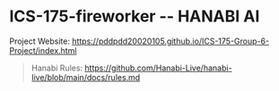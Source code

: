 # ICS-175-fireworker -- HANABI AI

Project Website: https://pddpdd20020105.github.io/ICS-175-Group-6-Project/index.html 

> Hanabi Rules: https://github.com/Hanabi-Live/hanabi-live/blob/main/docs/rules.md
